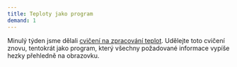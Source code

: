 ```yaml
---
title: Teploty jako program
demand: 1
---
```


Minulý týden jsme dělali [cvičení na zpracování teplot](../text-chroustani#cvi-seznam-teplot). Udělejte toto cvičení znovu, tentokrát jako program, který všechny požadované informace vypíše hezky přehledně na obrazovku.
